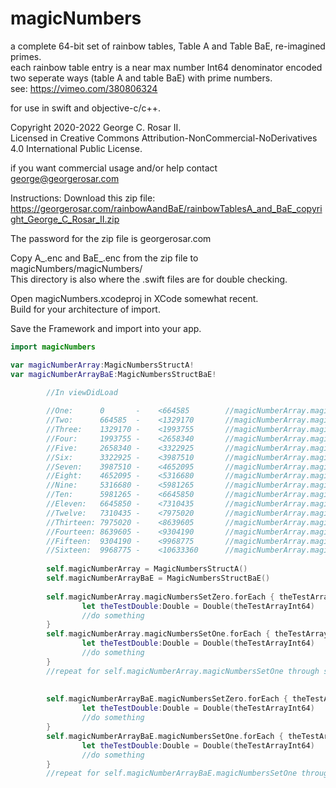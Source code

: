 # magicNumbers
 
a complete 64-bit set of rainbow tables, Table A and Table BaE, re-imagined primes.  
each rainbow table entry is a near max number Int64 denominator encoded two seperate ways (table A and table BaE) with prime numbers.  
see: https://vimeo.com/380806324

for use in swift and objective-c/c++.  

Copyright 2020-2022 George C. Rosar II.  
Licensed in Creative Commons Attribution-NonCommercial-NoDerivatives 4.0 International Public License.  

if you want commercial usage and/or help contact george@georgerosar.com


Instructions:
Download this zip file: https://georgerosar.com/rainbowAandBaE/rainbowTablesA_and_BaE_copyright_George_C_Rosar_II.zip


The password for the zip file is georgerosar.com 

Copy A_.enc and BaE_.enc from the zip file to magicNumbers/magicNumbers/    
This directory is also where the .swift files are for double checking.     

Open magicNumbers.xcodeproj in XCode somewhat recent.    
Build for your architecture of import.   

Save the Framework and import into your app.   

```swift
import magicNumbers
```

```swift
var magicNumberArray:MagicNumbersStructA!
var magicNumberArrayBaE:MagicNumbersStructBaE!
```

```swift
        //In viewDidLoad
        
        //One:      0       -    <664585        //magicNumberArray.magicNumbersSetOne
        //Two:      664585  -    <1329170       //magicNumberArray.magicNumbersSetTwo
        //Three:    1329170 -    <1993755       //magicNumberArray.magicNumbersSetThree
        //Four:     1993755 -    <2658340       //magicNumberArray.magicNumbersSetFour
        //Five:     2658340 -    <3322925       //magicNumberArray.magicNumbersSetFive
        //Six:      3322925 -    <3987510       //magicNumberArray.magicNumbersSetSix
        //Seven:    3987510 -    <4652095       //magicNumberArray.magicNumbersSetSeven
        //Eight:    4652095 -    <5316680       //magicNumberArray.magicNumbersSetEightTabBaE
        //Nine:     5316680 -    <5981265       //magicNumberArray.magicNumbersSetNine
        //Ten:      5981265 -    <6645850       //magicNumberArray.magicNumbersSetTen
        //Eleven:   6645850 -    <7310435       //magicNumberArray.magicNumbersSetEleven
        //Twelve:   7310435 -    <7975020       //magicNumberArray.magicNumbersSetTwelve
        //Thirteen: 7975020 -    <8639605       //magicNumberArray.magicNumbersSetThirteen
        //Fourteen: 8639605 -    <9304190       //magicNumberArray.magicNumbersSetFourteen
        //Fifteen:  9304190 -    <9968775       //magicNumberArray.magicNumbersSetFifteen
        //Sixteen:  9968775 -    <10633360      //magicNumberArray.magicNumbersSetSixteen
        
        self.magicNumberArray = MagicNumbersStructA()
        self.magicNumberArrayBaE = MagicNumbersStructBaE()
        
        self.magicNumberArray.magicNumbersSetZero.forEach { theTestArrayInt64 in
                let theTestDouble:Double = Double(theTestArrayInt64)
                //do something
        }
        self.magicNumberArray.magicNumbersSetOne.forEach { theTestArrayInt64 in
                let theTestDouble:Double = Double(theTestArrayInt64)
                //do something
        }
        //repeat for self.magicNumberArray.magicNumbersSetOne through self.magicNumberArray.magicNumbersSetSixteen
        
        
        self.magicNumberArrayBaE.magicNumbersSetZero.forEach { theTestArrayInt64 in
                let theTestDouble:Double = Double(theTestArrayInt64)
                //do something
        }
        self.magicNumberArrayBaE.magicNumbersSetOne.forEach { theTestArrayInt64 in
                let theTestDouble:Double = Double(theTestArrayInt64)
                //do something
        }
        //repeat for self.magicNumberArrayBaE.magicNumbersSetOne through self.magicNumberArrayBaE.magicNumbersSetSixteen
```

